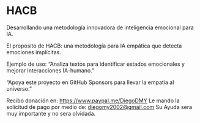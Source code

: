 # HACB
Desarrollando una metodología innovadora de inteligencia emocional para IA.

El propósito de HACB: una metodología para IA empática que detecta emociones implícitas.

Ejemplo de uso: “Analiza textos para identificar estados emocionales y mejorar interacciones IA-humano.”

“Apoya este proyecto en GitHub Sponsors para llevar la empatía al universo.”

Recibo donación en: https://www.paypal.me/DiegoDMY
Le mando la solicitud de pago por medio de:
diegomy2002@gmail.com 
Su Ayuda sera muy importante y no sera olvidada.